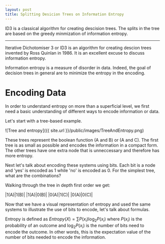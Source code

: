 ```yaml
---
layout: post
title: Splitting Desicion Trees on Information Entropy
---
```


ID3 is a classical algorithm for creating descision trees.  The splits in the tree are based on
the greedy minmization of information entropy.

-----


Iterative Dichotomiser 3 or ID3 is an algorithm for creating descion trees invented by Ross Quinlan
in 1986.  It is an excellent excuse to discuss information entropy.

Information entropy is a measure of disorder in data.  Indeed, the goal of decision trees in general are
to minimize the entropy in the encoding.  

# Encoding Data

In order to understand entropy on more than a superficial level, we first need a basic
understanding of different ways to encode information or data. 

Let's start with a tree-based example.  

![Tree and entropy]({{ site.url }}/public/images/TreeAndEntropy.png) 

These trees represent the boolean function (A and B) or (A and C).  The first tree 
is as small as possible and encodes the information in a compact form.  The other
trees have one extra node that is unneccessary and therefore has more entropy.

Next let's talk about encoding these systems using bits.  Each bit is 
a node and 'yes' is encoded as 1 while 'no' is encoded as 0.  For 
the simplest tree, what are the combinations?  

Walking through the tree in depth first order we get:

|1(A)|1(B)|
|1(A)|0(B)|
|0(A)|1(C)|
|0(A)|0(C)|

Now that we have a visual representation of entropy and 
used the same systems to illustrate the use of bits 
to encode, let's talk about formulas.

Entropy is defined as $Entropy(X)=\sum P(x_i)\log_2 P(x_i)$ where $P(x_i)$ is 
the probability of an outcome and $\log_2 P(x_i)$ is the number of bits
need to encode the outcome.  In other words, this is the expectation 
value of the number of bits needed to encode the information.  

